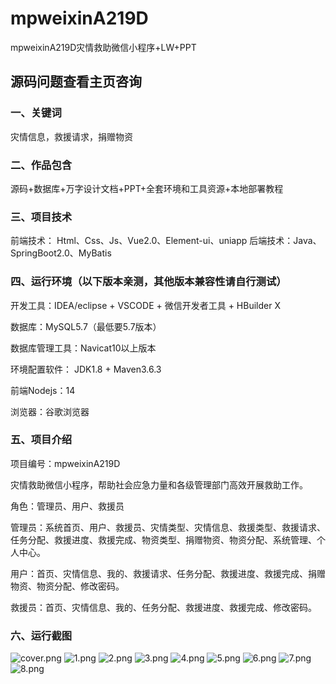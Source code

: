 # mpweixinA219D
mpweixinA219D灾情救助微信小程序+LW+PPT
 
## 源码问题查看主页咨询

### 一、关键词
灾情信息，救援请求，捐赠物资

### 二、作品包含
源码+数据库+万字设计文档+PPT+全套环境和工具资源+本地部署教程

### 三、项目技术
前端技术： Html、Css、Js、Vue2.0、Element-ui、uniapp
后端技术：Java、SpringBoot2.0、MyBatis

### 四、运行环境（以下版本亲测，其他版本兼容性请自行测试）
开发工具：IDEA/eclipse  + VSCODE + 微信开发者工具 + HBuilder X

数据库：MySQL5.7（最低要5.7版本）

数据库管理工具：Navicat10以上版本

环境配置软件： JDK1.8 + Maven3.6.3

前端Nodejs：14

浏览器：谷歌浏览器

### 五、项目介绍
项目编号：mpweixinA219D

灾情救助微信小程序，帮助社会应急力量和各级管理部门高效开展救助工作。

角色：管理员、用户、救援员

管理员：系统首页、用户、救援员、灾情类型、灾情信息、救援类型、救援请求、任务分配、救援进度、救援完成、物资类型、捐赠物资、物资分配、系统管理、个人中心。

用户：首页、灾情信息、我的、救援请求、任务分配、救援进度、救援完成、捐赠物资、物资分配、修改密码。

救援员：首页、灾情信息、我的、任务分配、救援进度、救援完成、修改密码。

### 六、运行截图

![cover.png](./cover.png)
![1.png](./1.png)
![2.png](./2.png)
![3.png](./3.png)
![4.png](./4.png)
![5.png](./5.png)
![6.png](./6.png)
![7.png](./7.png)
![8.png](./8.png)
